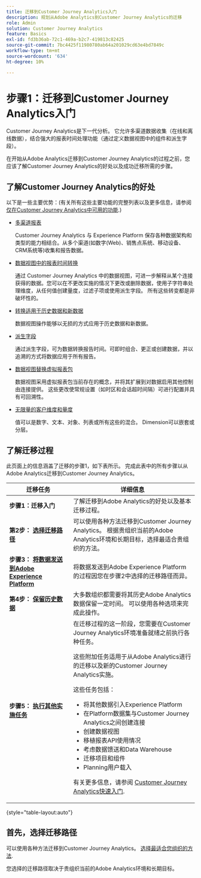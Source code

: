 ```yaml
---
title: 迁移到Customer Journey Analytics入门
description: 规划从Adobe Analytics到Customer Journey Analytics的迁移
role: Admin
solution: Customer Journey Analytics
feature: Basics
exl-id: fd3b36ab-72c1-469a-b2c7-419813c82425
source-git-commit: 7bc4425f11980780ab64a201029cd63e4bd7849c
workflow-type: tm+mt
source-wordcount: '634'
ht-degree: 10%

---
```


# 步骤1：迁移到Customer Journey Analytics入门

Customer Journey Analytics是下一代分析。 它允许多渠道数据收集（在线和离线数据），结合强大的报表时间处理功能（通过定义数据视图中的组件和派生字段）。

在开始从Adobe Analytics迁移到Customer Journey Analytics的过程之前，您应该了解Customer Journey Analytics的好处以及成功迁移所需的步骤。

## 了解Customer Journey Analytics的好处

以下是一些主要优势：(有关所有这些主要功能的完整列表以及更多信息，请参阅 [仅在Customer Journey Analytics中可用的功能](/help/getting-started/aa-vs-cja/cja-aa.md#adobe-customer-journey-analytics-features-not-available-in-adobe-analytics).)

* [多渠道报表](/help/getting-started/aa-to-cja-user.md#changes-to-data-architecture)

  Customer Journey Analytics 与 Experience Platform 保存各种数据架构和类型的能力相结合。从多个渠道(如数字(Web)、销售点系统、移动设备、CRM系统等)收集和报告数据。

* [数据视图中的报表时间转换](/help/getting-started/aa-vs-cja/vrs-dataview-sandbox-adc.md#customer-journey-analytics-data-views)

  通过 Customer Journey Analytics 中的数据视图，可进一步解释从某个连接获得的数据。您可以在不更改实施的情况下更改或删除数据，使用子字符串处理维度，从任何值创建量度，过滤子项或使用派生字段。 所有这些转变都是非破坏性的。

* [转换适用于历史数据和新数据](/help/getting-started/aa-vs-cja/vrs-dataview-sandbox-adc.md)

  数据视图操作能够以无损的方式应用于历史数据和新数据。

* [派生字段](/help/data-views/derived-fields/derived-fields.md)

  通过派生字段，可为数据转换报告时间。可即时组合、更正或创建数据，并以追溯的方式将数据应用于所有报告。

* [数据视图替换虚拟报表包](/help/getting-started/aa-to-cja-user.md#changes-to-the-concept-of-virtual-report-suites)

  数据视图采用虚拟报表包当前存在的概念，并将其扩展到对数据启用其他控制由连接提供。 这些更改使常规设置（如时区和会话超时间隔）可进行配置并具有可回溯性。

* [无限量的客户维度和量度](/help/getting-started/aa-to-cja-user.md#changes-to-the-concept-of-evars-and-props)

  值可以是数字、文本、对象、列表或所有这些的混合。 Dimension可以嵌套或分层。

## 了解迁移过程

<!-- Include a graphic of the end-to-end process, as well as links to each step of the process -->
此页面上的信息涵盖了迁移的步骤1，如下表所示。 完成此表中的所有步骤以从Adobe Analytics迁移到Customer Journey Analytics。

| 迁移任务 | 详细信息 |
|---------|----------|
| <span class="preview">**步骤1：迁移入门**</span> | <span class="preview">了解迁移到Adobe Analytics的好处以及基本迁移过程。</span> |
| **第2步： [选择迁移路径](/help/getting-started/cja-migration/cja-migration-path.md)** | 可以使用各种方法迁移到Customer Journey Analytics。 根据贵组织当前的Adobe Analytics环境和长期目标，选择最适合贵组织的方法。 |
| **步骤3： [将数据发送到Adobe Experience Platform](/help/getting-started/cja-migration/cja-migration-send-to-platform.md)** | 将数据发送到Adobe Experience Platform的过程因您在步骤2中选择的迁移路径而异。 |
| **第4步： [保留历史数据](/help/getting-started/cja-migration/cja-migration-historical-data.md)** | 大多数组织都需要将其历史Adobe Analytics数据保留一定时间。 可以使用各种选项来完成此操作。 |
| **步骤5： [执行其他实施任务](/help/getting-started/cja-getting-started.md)** | 在迁移过程的这一阶段，您需要在Customer Journey Analytics环境准备就绪之前执行各种任务。<p>这些附加任务适用于从Adobe Analytics进行的迁移以及新的Customer Journey Analytics实施。</p><p>这些任务包括：</p><ul><li>将其他数据引入Experience Platform</li><li>在Platform数据集与Customer Journey Analytics之间创建连接</li><li>创建数据视图</li><li>移植报表API使用情况</li><li>考虑数据馈送和Data Warehouse</li><li>迁移项目和组件</li><li>Planning用户载入</li></ul> <p>有关更多信息，请参阅 [Customer Journey Analytics快速入门](/help/getting-started/cja-getting-started.md). |

{style="table-layout:auto"}

## 首先，选择迁移路径

可以使用各种方法迁移到Customer Journey Analytics。 [选择最适合您组织的方法](/help/getting-started/cja-migration/cja-migration-path.md).

您选择的迁移路径取决于贵组织当前的Adobe Analytics环境和长期目标。
